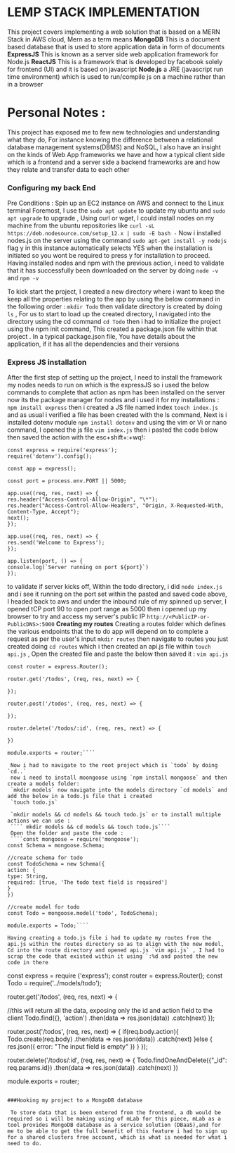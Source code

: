 # LEMP STACK IMPLEMENTATION

This project covers implementing a web solution that is based on a MERN Stack in AWS cloud, Mern as a term means 
**MongoDB** This is a document based database that is used to store application data in form of documents
**ExpressJS** This is known as a server side web application framework for Node.js 
**ReactJS** This is a framework that is developed by facebook solely for frontend (UI) and it is based on javascript
**Node.js** a JRE (javascript run time environment) which is used to run/compile js on a machine rather than in a browser

# Personal Notes :
 This project has exposed me to few new technologies and understanding what they do, For instance knowing the difference between a relational database management systems(DBMS) and NoSQL, I also have an insight on the kinds of Web App frameworks we have and how a typical client side which is a frontend and a server side a backend frameworks are and how they relate and transfer data to each other

### Configuring my back End
Pre Conditions : Spin up an EC2 instance on AWS and connect to the Linux terminal
 Foremost, I use the `sudo apt update` to update my ubuntu and `sudo apt upgrade` to upgrade , Using curl or wget, I could install nodes on my machine from the ubuntu repositories like 
 ```` curl -sL https://deb.nodesource.com/setup_12.x | sudo -E bash - ````
 Now i installed nodes.js on the server using the command `sudo apt-get install -y nodejs` flag y in this instance automatically selects YES when the installation is initiated so you wont be required to press y for installation to proceed. Having installed nodes and npm with the previous action, i need to validate that it has successfully been downloaded on the server by doing `node -v` and `npm -v`

 To kick start the project, I created a new directory where i want to keep the keep all the properties relating to the app by using the below command in the following order :
 `mkdir Todo` then validate directory is created by doing `ls` , For us to start to load up the created directory, I navigated into the directory using the cd command `cd Todo` then i had to initialize the project using the npm init command, This created a package.json file within that project . In a typical package.json file, You have details about the application, if it has all the dependencies and their versions 


### Express JS installation
 After the first step of setting up the project, I need to install the framework my nodes needs to run on which is the expressJS so i used the below commands to complete that action as npm has been installed on the server now its the package manager for nodes and i used it for my installations :
 `npm install express` 
then i created a JS file named index `touch index.js` and as usual i verified a file has been created with the ls command, Next is i installed dotenv module `npm install dotenv` and using the vim or Vi or nano command, I opened the js file `vim index.js` then i pasted the code below then saved the action with the esc+shift+:+wq!:
````
const express = require('express');
require('dotenv').config();

const app = express();

const port = process.env.PORT || 5000;

app.use((req, res, next) => {
res.header("Access-Control-Allow-Origin", "\*");
res.header("Access-Control-Allow-Headers", "Origin, X-Requested-With, Content-Type, Accept");
next();
});

app.use((req, res, next) => {
res.send('Welcome to Express');
});

app.listen(port, () => {
console.log(`Server running on port ${port}`)
});

````
to validate if server kicks off, Within the todo directory, i did `node index.js` and i see it running on the port set within the pasted and saved code above, I headed back to aws and under the inbound rule of my spinned up server, I opened tCP port 90 to open port range as 5000 then i opened up my browser to try and access my server's public IP `http://<PublicIP-or-PublicDNS>:5000`
**Creating my routes**
Creating a routes folder which defines the various endpoints that the to do app will depend on to complete a request as per the user's input
`mkdir routes` then navigate to routes you just created doing `cd routes` which i then created an api.js file within 
`touch api.js` , Open the created file and paste the below then saved it : `vim api.js`
````const express = require ('express');
const router = express.Router();

router.get('/todos', (req, res, next) => {

});

router.post('/todos', (req, res, next) => {

});

router.delete('/todos/:id', (req, res, next) => {

})

module.exports = router;````

 Now i had to navigate to the root project which is `todo` by doing `cd..`
 now i need to install moongoose using `npm install mongoose` and then create a models folder:
 `mkdir models` now navigate into the models directory `cd models` and add the below in a todo.js file that i created 
 `touch todo.js`

 `mkdir models && cd models && touch todo.js` or to install multiple actions we can use :
 ```` mkdir models && cd models && touch todo.js````
 Open the folder and paste the code :
 ````const mongoose = require('mongoose');
const Schema = mongoose.Schema;

//create schema for todo
const TodoSchema = new Schema({
action: {
type: String,
required: [true, 'The todo text field is required']
}
})

//create model for todo
const Todo = mongoose.model('todo', TodoSchema);

module.exports = Todo;````

Having creating a todo.js file i had to update my routes from the api.js within the routes directory so as to align with the new model, Cd into the route directory and opened api.js `vim api.js` , I had to scrap the code that existed within it using `:%d and pasted the new code in there
````
const express = require ('express');
const router = express.Router();
const Todo = require('../models/todo');

router.get('/todos', (req, res, next) => {

//this will return all the data, exposing only the id and action field to the client
Todo.find({}, 'action')
.then(data => res.json(data))
.catch(next)
});

router.post('/todos', (req, res, next) => {
if(req.body.action){
Todo.create(req.body)
.then(data => res.json(data))
.catch(next)
}else {
res.json({
error: "The input field is empty"
})
}
});

router.delete('/todos/:id', (req, res, next) => {
Todo.findOneAndDelete({"_id": req.params.id})
.then(data => res.json(data))
.catch(next)
})

module.exports = router;
````

###Hooking my project to a MongoDB database

 To store data that is been entered from the frontend, a db would be required so i will be making using of mLab for this piece, mLab as a tool provides MongoDB database as a service solution (DBaaS),and for me to be able to get the full benefit of this feature i had to sign up for a shared clusters free account, which is what is needed for what i need to do. 

